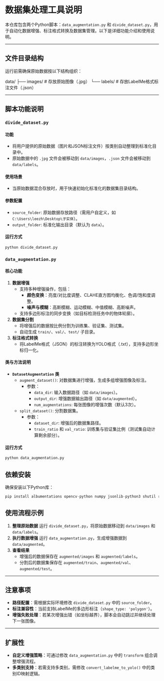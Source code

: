 # 数据集处理工具说明

本仓库包含两个Python脚本：`data_augmentation.py` 和 `divide_dataset.py`，用于自动化数据增强、标注格式转换及数据集管理。以下是详细功能介绍和使用说明。

---

## 文件目录结构
运行前需确保原始数据按以下结构组织：

data/
├── images/ # 存放原始图像（.jpg）
└── labels/ # 存放LabelMe格式标注文件（.json）

---

## 脚本功能说明

###  `divide_dataset.py`
#### **功能**
- 将用户提供的原始数据（图片和JSON标注文件）按类别自动整理到标准化目录中。
- 原始数据中的 `.jpg` 文件会被移动到 `data/images`，`.json` 文件会被移动到 `data/labels`。

#### **使用场景**
- 当原始数据混合存放时，用于快速初始化标准化的数据集目录结构。

#### **参数配置**
- `source_folder`: 原始数据存放路径（需用户自定义，如 `C:\Users\leezh\Desktop\子实体`）。
- `output_folder`: 标准化输出目录（默认为 `data`）。

#### **运行方式**
```python
python divide_dataset.py
```

###  `data_augmentation.py`

#### **核心功能**

1. **数据增强**
   - 支持多种增强操作，包括：
     - **颜色变换**：亮度/对比度调整、CLAHE直方图均衡化、色调/饱和度调整。
     - **噪声与模糊**：高斯模糊、运动模糊、中值模糊、高斯噪声。
   - 支持多边形标注的同步变换（如目标检测任务中的物体轮廓）。
2. **数据集分割**
   - 将增强后的数据按比例分割为训练集、验证集、测试集。
   - 自动生成 `train/`、`val/`、`test/` 子目录。
3. **标注格式转换**
   - 将LabelMe格式（JSON）的标注转换为YOLO格式（.txt），支持多边形坐标归一化。

#### **类与方法说明**

- **`DatasetAugmentation` 类**
  - `augment_dataset()`: 对数据集进行增强，生成多组增强图像及标注。
    - 参数：
      - `data_dir`: 输入数据路径（如 `data/images`）。
      - `output_dir`: 增强数据输出路径（如 `data/augmented`）。
      - `num_augmentations`: 每张图像的增强次数（默认3次）。
  - `split_dataset()`: 分割数据集。
    - 参数：
      - `dataset_dir`: 增强后的数据集路径。
      - `train_ratio` 和 `val_ratio`: 训练集与验证集比例（测试集自动计算剩余部分）。

#### **运行方式**

```python
python data_augmentation.py
```

##  依赖安装

确保安装以下Python库：

```python
pip install albumentations opencv-python numpy jsonlib-python3 shutil random pathlib
```

## 使用流程示例

1. **整理原始数据**
   运行 `divide_dataset.py`，将原始数据移动到 `data/images` 和 `data/labels`。
2. **执行数据增强**
   运行 `data_augmentation.py`，生成增强数据到 `data/augmented`。
3. **查看结果**
   - 增强后的数据保存在 `augmented/images` 和 `augmented/labels`。
   - 分割后的数据集保存在 `augmented/train`、`augmented/val`、`augmented/test`。

------

## 注意事项

- **路径配置**：需根据实际环境修改 `divide_dataset.py` 中的 `source_folder`。
- **标注兼容性**：当前支持LabelMe的多边形标注（`shape_type: 'polygon'`）。
- **增强失败处理**：若某次增强出错（如坐标越界），脚本会自动跳过并继续处理下一张图像。

------

## 扩展性

- **自定义增强策略**：可通过修改 `data_augmentation.py` 中的 `transform` 组合调整增强流程。
- **多类别支持**：若需支持多类别，需修改 `convert_labelme_to_yolo()` 中的类别ID映射逻辑。